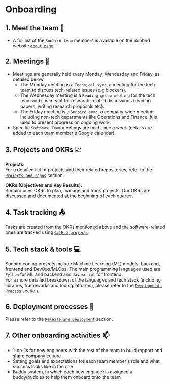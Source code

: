 # Onboarding

## 1. Meet the team :busts_in_silhouette:

- A full list of the `Sunbird team` members is available on the Sunbird website [`about page`](https://sunbird.ai/about/#SBteam).

## 2. Meetings :calendar:

- Meetings are generally held every Monday, Wendesday and Friday, as detailed below:
  - The Monday meeting is a `Technical sync`, a meeting for the tech team to discuss tech-related issues (e.g blockers).
  - The Wednesday meeting is a `Reading group meeting` for the tech team and it is meant for research-related discussions (reading papers, writing research proposals etc).
  - The Friday meeting is a `Sunbird sync`, a company-wide meeting including non-tech departments like Operations and Finance. It is used to present progress on ongoing work.
- Specific `Software Team` meetings are held once a week (details are added to each team member's Google calendar).

## 3. Projects and OKRs :chart_with_upwards_trend:

**Projects:**<br/>
For a detailed list of projects and their related repositories, refer to the [`Projects and repos`](https://github.com/SunbirdAI/sunbird-docs/tree/main/03-projects-and-repos#projects-and-repositories) section.<br/>

**OKRs (Objectives and Key Results):**<br/>
Sunbird uses OKRs to plan, manage and track projects. Our OKRs are discussed and documented at the beginning of each quarter.

## 4. Task tracking :outbox_tray:

Tasks are created from the OKRs mentioned above and the software-related ones are tracked using [`GitHub projects`](https://github.com/orgs/SunbirdAI/projects).

## 5. Tech stack & tools :computer:

Sunbird coding projects include Machine Learning (ML) models, backend, frontend and DevOps/MLOps. The main programming languages used are `Python` for ML and backend and `Javascript` for frontend. <br/>
For a more detailed breakdown of the languages and tech stack (including libraries, frameworks and tools/platforms), please refer to the [`Development Process`](https://github.com/SunbirdAI/sunbird-docs/tree/main/04-development-process) section.

## 6. Deployment processes :wrench:

Please refer to the [`Release and Deployment`](https://github.com/SunbirdAI/sunbird-docs/tree/main/05-release-and-deployment#release-and-deployment) section.

## 7. Other onboarding activities :mailbox:

- 1-on-1s for new engineers with the rest of the team to build rapport and share company culture
- Setting goals and expectations for each team member's role and what success looks like in the role
- Buddy system, in which each new engineer is assigned a buddy/buddies to help them onboard onto the team
